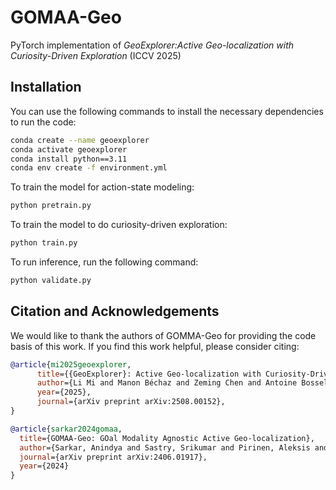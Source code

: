 # GOMAA-Geo
PyTorch implementation of _GeoExplorer:Active Geo-localization with Curiosity-Driven Exploration_ (ICCV 2025)

## Installation

You can use the following commands to install the necessary dependencies to run the code:
```bash
conda create --name geoexplorer
conda activate geoexplorer
conda install python==3.11
conda env create -f environment.yml
```


To train the model for action-state modeling:
```bash
python pretrain.py
```

To train the model to do curiosity-driven exploration:
```bash
python train.py
```

To run inference, run the following command:
```bash
python validate.py
```


## Citation and Acknowledgements
We would like to thank the authors of GOMMA-Geo for providing the code basis of this work. If you find this work helpful, please consider citing:

```bibtex
@article{mi2025geoexplorer,
      title={{GeoExplorer}: Active Geo-localization with Curiosity-Driven Exploration}, 
      author={Li Mi and Manon Béchaz and Zeming Chen and Antoine Bosselut and Devis Tuia},
      year={2025},
      journal={arXiv preprint arXiv:2508.00152},
}
```
```bibtex
@article{sarkar2024gomaa,
  title={GOMAA-Geo: GOal Modality Agnostic Active Geo-localization},
  author={Sarkar, Anindya and Sastry, Srikumar and Pirinen, Aleksis and Zhang, Chongjie and Jacobs, Nathan and Vorobeychik, Yevgeniy},
  journal={arXiv preprint arXiv:2406.01917},
  year={2024}
}
```

